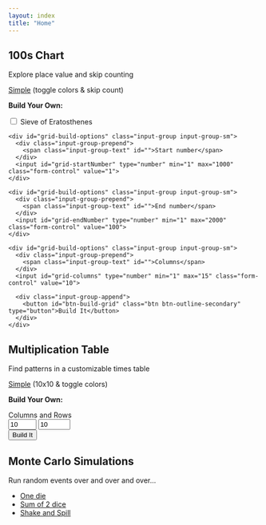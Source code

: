 ```yaml
---
layout: index
title: "Home"
---
```

<div class="container">

  <!--100s Grid -->

  <h2>
    100s Chart
  </h2>
  <p class="description">Explore place value and skip counting</p>
  <p><a href="/100_chart/grid.php">Simple</a> (<span class="accent-text">toggle colors & skip count</span>)</p>
  <p><b>Build Your Own:</b></p>
  <div class="container">
    <div class="custom-control custom-checkbox">
      <input type="checkbox" class="custom-control-input" id="eratosthenes">
      <label class="custom-control-label" for="eratosthenes">Sieve of Eratosthenes</label>
    </div>

    <div id="grid-build-options" class="input-group input-group-sm">
      <div class="input-group-prepend">
        <span class="input-group-text" id="">Start number</span>
      </div>
      <input id="grid-startNumber" type="number" min="1" max="1000" class="form-control" value="1">
    </div>

    <div id="grid-build-options" class="input-group input-group-sm">
      <div class="input-group-prepend">
        <span class="input-group-text" id="">End number</span>
      </div>
      <input id="grid-endNumber" type="number" min="1" max="2000" class="form-control" value="100">
    </div>

    <div id="grid-build-options" class="input-group input-group-sm">
      <div class="input-group-prepend">
        <span class="input-group-text" id="">Columns</span>
      </div>
      <input id="grid-columns" type="number" min="1" max="15" class="form-control" value="10">

      <div class="input-group-append">
        <button id="btn-build-grid" class="btn btn-outline-secondary" type="button">Build It</button>
      </div>
    </div>
  </div>
  <!--
    <p><a href="#">Basic, clickable</a></p>
    <p><a href="#">Multiples, clickable</a></p>
    <p><a href="#">Sieve of Eratosthenes</a></p>
    <p><a href="#">Hideable numbers</a></p>
    <p><a href="#">Customizable dimensions</a></p>
-->





  <!--Multiplication Table-->

  <h2>
    Multiplication Table
  </h2>
  <p class="description">Find patterns in a customizable times table</p>
  <p><a href="/mult_table/mult_table.php">Simple</a> (<span class="accent-text">10x10 & toggle colors</span>)</p>
  <p><b>Build Your Own:</b></p>
  <div class="container">
    <div id="mult-table-build-options" class="input-group input-group-sm">
      <div class="input-group-prepend">
        <span class="input-group-text" id="">Columns and Rows</span>
      </div>
      <input id="mult-table-columns" type="number" min="1" max="15" class="form-control" value="10">
      <input id="mult-table-rows" type="number" min="1" max="200" class="form-control" value="10">
      <div class="input-group-append">
        <button id="btn-build-mult-table" class="btn btn-outline-secondary" type="button">Build It</button>
      </div>
    </div>
  </div>
  <!--
<p><a href="#">Basic, clickable</a></p>
<p><a href="#">Sum of clicked numbers</a></p>
<p><a href="#">Customizable dimensions</a></p>
-->





  <!--Monte Carlo Simulations-->

  <h2>
    Monte Carlo Simulations
  </h2>
  <p class="description">Run random events over and over and over...</p>
  <ul>
    <li><a href="montecarlo/one_die.html">One die</a></li>
    <li><a href="montecarlo/two_dice.html">Sum of 2 dice</a></li>
    <li><a href="montecarlo/shake_and_spill.html">Shake and Spill</a></li>
  </ul>

  <!--The Future-->
  <!-- <h2>
    The Future
  </h2>
  <p class="description">Unbuilt ideas</p>
  <ul>
    <li>Mark multiples after skip-counting (<span class="accent-text">100 grid</span>)</li>
    <li>Customize number of columns (<span class="accent-text">100 grid</span>)</li>
    <li>Make numbers hideable for puzzles (<span class="accent-text">100 grid</span>)</li>
    <li>Operate on highlighted numbers (<span class="accent-text">100 grid</span> + <span
        class="accent-text">Multiplication Table</span>)</>
    <li>Sum of 3 dice (<span class="accent-text">Monte Carlo</span>)</li>
    <li>Poker hands (<span class="accent-text">Monte Carlo</span>)</li>
    <li>Blackjack (<span class="accent-text">Monte Carlo</span>)</li>
    <li>Roulette (<span class="accent-text">Monte Carlo</span>)</li>
    <li>Broken calculators (<span class="accent-text">New</span>)</li>
    <li><a
        href="https://www.google.com/search?q=subitizing+cards&tbm=isch&source=iu&ictx=1&fir=1E4oUwfIzjQ04M%253A%252CvvcKvruS3fjTIM%252C_&usg=__N_iX8ooaSwIX-t6WAlQXkM3G5l4%3D&sa=X&ved=0ahUKEwj3-4DQqcfbAhUmiVQKHa3UA3UQ9QEIUDAH#imgrc=1E4oUwfIzjQ04M:">Dot
        Pattern Generator for Subitizing
      </a> (<span class="accent-text">New</span>)</li>
    <li><a href="https://en.wikipedia.org/wiki/Caesar_cipher">Visual Caeser Cipher</a> (<span
        class="accent-text">New</span>)</li>
    <li><a href="https://en.wikipedia.org/wiki/Ulam_spiral">Ulam's Spiral</a> (<span class="accent-text">New</span>)
    </li>
    <li><a href="https://www.illustrativemathematics.org/content-standards/tasks/938">Interactive Locker Problem</a>
      (<span class="accent-text">New</span>)</li>
    <li><a href="https://en.wikipedia.org/wiki/Collatz_conjecture">Collatz Conjecture</a> (<span
        class="accent-text">New</span>)</li>
  </ul>
</div> -->